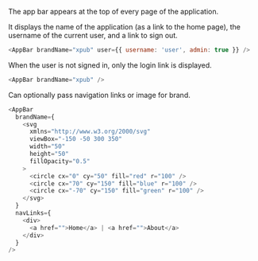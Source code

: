 The app bar appears at the top of every page of the application.

It displays the name of the application (as a link to the home page), the
username of the current user, and a link to sign out.

```js
<AppBar brandName="xpub" user={{ username: 'user', admin: true }} />
```

When the user is not signed in, only the login link is displayed.

```js
<AppBar brandName="xpub" />
```

Can optionally pass navigation links or image for brand.

```js
<AppBar
  brandName={
    <svg
      xmlns="http://www.w3.org/2000/svg"
      viewBox="-150 -50 300 350"
      width="50"
      height="50"
      fillOpacity="0.5"
    >
      <circle cx="0" cy="50" fill="red" r="100" />
      <circle cx="70" cy="150" fill="blue" r="100" />
      <circle cx="-70" cy="150" fill="green" r="100" />
    </svg>
  }
  navLinks={
    <div>
      <a href="">Home</a> | <a href="">About</a>
    </div>
  }
/>
```
